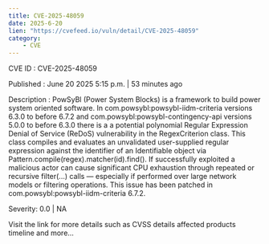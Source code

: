 ```yaml
---
title: CVE-2025-48059
date: 2025-6-20
lien: "https://cvefeed.io/vuln/detail/CVE-2025-48059"
category:
    - CVE
---
```


CVE ID : CVE-2025-48059

Published :  June 20
2025
5:15 p.m. | 53 minutes ago

Description : PowSyBl (Power System Blocks) is a framework to build power system oriented software. In com.powsybl:powsybl-iidm-criteria versions 6.3.0 to before 6.7.2 and com.powsybl:powsybl-contingency-api versions 5.0.0 to before 6.3.0
there is a a potential polynomial Regular Expression Denial of Service (ReDoS) vulnerability in the RegexCriterion class. This class compiles and evaluates an unvalidated
user-supplied regular expression against the identifier of an Identifiable object via Pattern.compile(regex).matcher(id).find(). If successfully exploited
a malicious actor can cause significant CPU exhaustion through repeated or recursive filter(...) calls — especially if performed over large network models or filtering operations. This issue has been patched in com.powsybl:powsybl-iidm-criteria 6.7.2.

Severity: 0.0 | NA

Visit the link for more details
such as CVSS details
affected products
timeline
and more...
